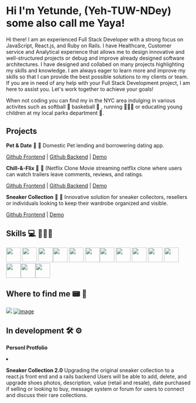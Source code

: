 # Hi  I'm Yetunde,  (Yeh-TUW-NDey) some also call me Yaya!

Hi there! I am an experienced Full Stack Developer with a strong focus on JavaScript, React.js, and Ruby on Rails. I have  Healthcare, Customer service and Analytical experience that allows me to design innovative and well-structured projects or debug and improve already designed software architectures. I have designed and collabed on many projects highlighting my skills and knowledge. I am always eager to learn more and improve my skills so that I can provide the best possible solutions to my clients or team.  If you are in need of any help with your Full Stack Development project, I am here to assist you. Let's work together to achieve your goals!

When not coding you can find my in the NYC area indulging in various activites such as softball 🥎 baskeball 🏀 , running 🏃🏾‍♀️ or educating young children at my local parks department 🍁. 




## Projects

**Pet & Date** 🐾 🦴 
Domestic Pet lending and borrowering dating app.

[Github Frontend](https://github.com/yaalese1/pet-date_frontend)  | [Github Backend](https://github.com/yaalese1/pet-date_backend) | [Demo](https://www.loom.com/share/8bea74f88e864ac3865dcc7a03eec389)

**Chill-&-Flix** 🎥 🍿
(Netflix Clone
Movie streaming netflix clone where users can watch trailers leave comments, reviews, and ratings. 

[Github Frontend](https://github.com/yaalese1/Netflix_clone_frontend) | [Github Backend](https://github.com/yaalese1/phase-3-sinatra-react-project) | [Demo](https://www.loom.com/share/355cd8b9587c44d39f156b7bb80773db)

**Sneaker Collection** 👟 🥾
Innovative solution for sneaker collectors, resellers or individuals looking to keep their wardrobe organized and visible.

[Github Frontend](https://github.com/OffFernando52/sneakers) | [Demo](https://www.loom.com/share/fbee3826cf1c4d88b5725025ff637a00) 

## Skills 💻 👩🏾‍💻

<img height="40px" width="40px" src="https://cdn.jsdelivr.net/gh/devicons/devicon/icons/javascript/javascript-original.svg" /> <img height="40px" width="40px" src="https://cdn.jsdelivr.net/gh/devicons/devicon/icons/react/react-original.svg" /> <img height="40px" width="40px" src="https://cdn.jsdelivr.net/gh/devicons/devicon/icons/ruby/ruby-plain.svg" /><img height="40px" width="40px" src="https://cdn.jsdelivr.net/gh/devicons/devicon/icons/rails/rails-plain.svg" /> <img height="40px" width="40px" src="https://cdn.jsdelivr.net/gh/devicons/devicon/icons/html5/html5-plain.svg" /> <img height="40px" width="40px" src="https://cdn.jsdelivr.net/gh/devicons/devicon/icons/css3/css3-plain.svg" /><img height="40px" width="40px" src="https://cdn.jsdelivr.net/gh/devicons/devicon/icons/c/c-plain.svg" /> <img height="40px" width="40px" src="https://cdn.jsdelivr.net/gh/devicons/devicon/icons/postgresql/postgresql-plain.svg" /> <img height="40px" width="40px" src="https://cdn.jsdelivr.net/gh/devicons/devicon/icons/nodejs/nodejs-original.svg" /> <img height="40px" width="40px" src="https://cdn.jsdelivr.net/gh/devicons/devicon/icons/git/git-original.svg" /> <img height="40px" width="40px" src="https://cdn.jsdelivr.net/gh/devicons/devicon/icons/github/github-original.svg" /> <img height="40px" width="40px" src="https://cdn.jsdelivr.net/gh/devicons/devicon/icons/vscode/vscode-original.svg" /><img height="40px" width="40px" src="https://cdn.jsdelivr.net/gh/devicons/devicon/icons/bootstrap/bootstrap-original.svg" /><img height="40px" width="40px" src="https://cdn.jsdelivr.net/gh/devicons/devicon/icons/google/google-original.svg" />



## Where to find me 📟 🔎
[<img src="https://img.shields.io/badge/LinkedIn-0077B5?style=for-the-badge&logo=linkedin&logoColor=white" />](https://www.linkedin.com/in/yetundealese1/) [![image](https://img.shields.io/badge/Email-D14836?style=for-the-badge&logo=gmail&logoColor=white)](mailto:yaalese1@gmail.com) 


## In development 🛠 ⚙️
**Personl Protfolio**  
<li 
display projects 
form for client inquiring for services 
contact info 
display my ux/ui ablites 
 />

**Sneaker Collection 2.0** 
Upgrading the original sneaker collection to a react.js front end and a rails backend
Users will be able to add, delete, and upgrade shoes photos, description, value (retail and resale), date purchased if selling or looking to buy,
message system or forum  for users to connect and discuss their rare collections. 
<!--
**yaalese1/yaalese1** is a ✨ _special_ ✨ repository because its `README.md` (this file) appears on your GitHub profile.

Here are some ideas to get you started:

- 🔭 I’m currently working on ...
- 🌱 I’m currently learning ...
- 👯 I’m looking to collaborate on ...
- 🤔 I’m looking for help with ...
- 💬 Ask me about ...
- 📫 How to reach me: ...
- 😄 Pronouns: ...
- ⚡ Fun fact: ...
-->
